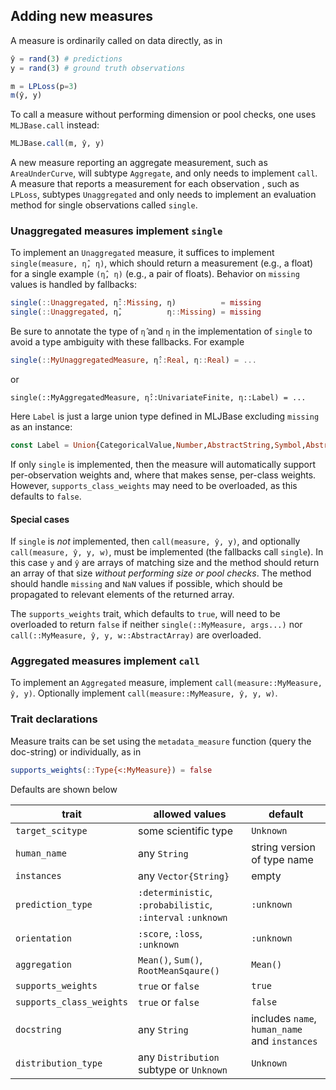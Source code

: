 ## Adding new measures

A measure is ordinarily called on data directly, as in

```julia
ŷ = rand(3) # predictions
y = rand(3) # ground truth observations

m = LPLoss(p=3)
m(ŷ, y) 
```

To call a measure without performing dimension or pool checks, one
uses `MLJBase.call` instead:

```julia
MLJBase.call(m, ŷ, y)
```

A new measure reporting an aggregate measurement, such as
`AreaUnderCurve`, will subtype `Aggregate`, and only needs to
implement `call`. A measure that reports a measurement for each
observation , such as `LPLoss`, subtypes `Unaggregated` and only needs
to implement an evaluation method for single observations called
`single`.


### Unaggregated measures implement `single`

To implement an `Unaggregated` measure, it suffices to implement
`single(measure, η̂, η)`, which should return a measurement (e.g., a
float) for a single example `(η̂, η)` (e.g., a pair of
floats). Behavior on `missing` values is handled by fallbacks:

```julia
single(::Unaggregated, η̂::Missing, η)          = missing
single(::Unaggregated, η̂,          η::Missing) = missing
```

Be sure to annotate the type of `η̂` and `η` in the implementation
of `single` to avoid a type ambiguity with these fallbacks. For example

```julia
single(::MyUnaggregatedMeasure, η̂::Real, η::Real) = ...
```
or

```
single(::MyAggregatedMeasure, η̂::UnivariateFinite, η::Label) = ...
```

Here `Label` is just a large union type defined in MLJBase excluding
`missing` as an instance:

```julia
const Label = Union{CategoricalValue,Number,AbstractString,Symbol,AbstractChar}
```

If only `single` is implemented, then the measure will automatically
support per-observation weights and, where that makes sense, per-class
weights. However, `supports_class_weights` may need to be overloaded,
as this defaults to `false`.

#### Special cases

If `single` is *not* implemented, then `call(measure, ŷ, y)`, and
optionally `call(measure, ŷ, y, w)`, must be implemented (the
fallbacks call `single`).  In this case `y` and `ŷ` are arrays of
matching size and the method should return an array of that size
*without performing size or pool checks*. The method should handle
`missing` and `NaN` values if possible, which should be propagated to
relevant elements of the returned array.

The `supports_weights` trait, which defaults to `true`, will need to
be overloaded to return `false` if neither `single(::MyMeasure,
args...)` nor `call(::MyMeasure, ŷ, y, w::AbstractArray)` are
overloaded.

### Aggregated measures implement `call`

To implement an `Aggregated` measure, implement
`call(measure::MyMeasure, ŷ, y)`. Optionally implement 
`call(measure::MyMeasure, ŷ, y, w)`.


### Trait declarations 

Measure traits can be set using the `metadata_measure`
function (query the doc-string) or individually, as in 

```julia
supports_weights(::Type{<:MyMeasure}) = false
```

Defaults are shown below

trait                    | allowed values               | default 
-------------------------|------------------------------|--------------
`target_scitype`         | some scientific type         | `Unknown`
`human_name`             | any `String`                 | string version of type name
`instances`              | any `Vector{String}`         | empty
`prediction_type`        | `:deterministic`, `:probabilistic`, `:interval` `:unknown` | `:unknown`
`orientation`            | `:score`, `:loss`, `:unknown`| `:unknown`
`aggregation`            | `Mean()`, `Sum()`, `RootMeanSqaure()` | `Mean()`
`supports_weights`       | `true` or `false`            | `true`
`supports_class_weights` | `true` or `false`            | `false`
`docstring`              | any `String`                 | includes `name`, `human_name` and `instances`
`distribution_type`      | any `Distribution` subtype or `Unknown`   | `Unknown`


